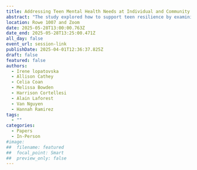```yaml
---
title: Addressing Teen Mental Health Needs at Individual and Community Levels 
abstract: "The study explored how to support teen resilience by examining the experiences of adolescents in the U.S. and Ukraine. Semi-structured interviews with parents from the U.S. and Ukraine were used to investigate the emotional distress experienced by adolescents and the resilience strategies and resources they use. Ukrainian and U.S. parents’ reports share many similarities and demonstrate the importance of community institutions in supporting teens. Findings suggest that libraries can support adolescents by offering curated content and mental health assistance and by providing safe spaces (digital and physical) to obtain information and socialize with peers."
location: Rowe 1007 and Zoom
date: 2025-05-28T13:00:00.763Z
date_end: 2025-05-28T13:25:00.471Z
all_day: false
event_url: session-link
publishDate: 2025-04-01T12:36:37.825Z
draft: false
featured: false
authors:
  - Irene lopatovska
  - Allison Cathey
  - Celia Coan
  - Melissa Bowden
  - Harrison Cortellesi
  - Alain Laforest
  - Van Nguyen
  - Hannah Ramirez
tags:
  - ""
categories:
  - Papers
  - In-Person
#image:
##  filename: featured
##  focal_point: Smart
##  preview_only: false
---
```


